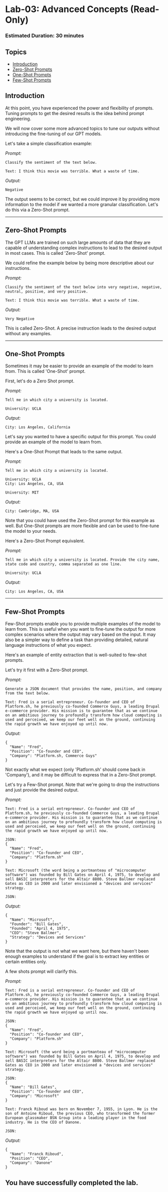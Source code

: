 # Lab-03: Advanced Concepts (Read-Only)

### Estimated Duration: 30 minutes

## Topics

  - [Introduction](#introduction)
  - [Zero-Shot Prompts](#zero-shot-prompts)
  - [One-Shot Prompts](#one-shot-prompts)
  - [Few-Shot Prompts](#few-shot-prompts)


## Introduction

At this point, you have experienced the power and flexibility of prompts. Tuning prompts to get the desired results is the idea behind prompt engineering.

We will now cover some more advanced topics to tune our outputs without introducing the fine-tuning of our GPT models.

Let's take a simple classification example:

*Prompt:*
```
Classify the sentiment of the text below.

Text: I think this movie was terrible. What a waste of time.
```

*Output:*
```
Negative
```

The output seems to be correct, but we could improve it by providing more information to the model if we wanted a more granular classification. Let's do this via a Zero-Shot prompt.

---

## Zero-Shot Prompts

The GPT LLMs are trained on such large amounts of data that they are capable of understanding complex instructions to lead to the desired output in most cases. This is called 'Zero-Shot' prompt.

We could refine the example below by being more descriptive about our instructions.

*Prompt:*
```
Classify the sentiment of the text below into very negative, negative, neutral, positive, and very positive.

Text: I think this movie was terrible. What a waste of time.
```

*Output:*
```
Very Negative
```

This is called Zero-Shot. A precise instruction leads to the desired output without any examples.

---

## One-Shot Prompts

Sometimes it may be easier to provide an example of the model to learn from. This is called 'One-Shot' prompt.

First, let's do a Zero Shot prompt.

*Prompt:*
```
Tell me in which city a university is located.

University: UCLA
```

*Output:*
```
City: Los Angeles, California
```

Let's say you wanted to have a specific output for this prompt. You could provide an example of the model to learn from.

Here's a One-Shot Prompt that leads to the same output.

*Prompt:*
```
Tell me in which city a university is located.

University: UCLA
City: Los Angeles, CA, USA

University: MIT
```

*Output:*
```
City: Cambridge, MA, USA
```

Note that you could have used the Zero-Shot prompt for this example as well. But One-Shot prompts are more flexible and can be used to fine-tune the model to your needs.

Here's a Zero-Shot Prompt equivalent.

*Prompt:*
```
Tell me in which city a university is located. Provide the city name, state code and country, comma separated as one line.

University: UCLA
```

*Output:*
```
City: Los Angeles, CA, USA
```

---

## Few-Shot Prompts

Few-Shot prompts enable you to provide multiple examples of the model to learn from. This is useful when you want to fine-tune the output for more complex scenarios where the output may vary based on the input. It may also be a simpler way to define a task than providing detailed, natural language instructions of what you expect.

Here's an example of entity extraction that is well-suited to few-shot prompts.

Let's try it first with a Zero-Shot prompt.

*Prompt:*
```
Generate a JSON document that provides the name, position, and company from the text below.

Text: Fred is a serial entrepreneur. Co-founder and CEO of Platform.sh, he previously co-founded Commerce Guys, a leading Drupal e-commerce provider. His mission is to guarantee that as we continue on an ambitious journey to profoundly transform how cloud computing is used and perceived, we keep our feet well on the ground, continuing the rapid growth we have enjoyed up until now.
```

*Output:*
```
{
  "Name": "Fred",
  "Position": "Co-founder and CEO",
  "Company": "Platform.sh, Commerce Guys"
}
```

Not exactly what we expect (only 'Platform.sh' should come back in 'Company'), and it may be difficult to express that in a Zero-Shot prompt. 

Let's try a Few-Shot prompt. Note that we're going to drop the instructions and just provide the desired output.

*Prompt:*
```
Text: Fred is a serial entrepreneur. Co-founder and CEO of Platform.sh, he previously co-founded Commerce Guys, a leading Drupal e-commerce provider. His mission is to guarantee that as we continue on an ambitious journey to profoundly transform how cloud computing is used and perceived, we keep our feet well on the ground, continuing the rapid growth we have enjoyed up until now.

JSON:
{
  "Name": "Fred",
  "Position": "Co-founder and CEO",
  "Company": "Platform.sh"
}

Text: Microsoft (the word being a portmanteau of "microcomputer software") was founded by Bill Gates on April 4, 1975, to develop and sell BASIC interpreters for the Altair 8800. Steve Ballmer replaced Gates as CEO in 2000 and later envisioned a "devices and services" strategy.

JSON:
```

*Output:*
```
{
  "Name": "Microsoft",
  "Founder": "Bill Gates",
  "Founded": "April 4, 1975",
  "CEO": "Steve Ballmer",
  "Strategy": "Devices and Services"
}
```

Note that the output is not what we want here, but there haven't been enough examples to understand if the goal is to extract key entities or certain entities only.

A few shots prompt will clarify this.

*Prompt:*
```
Text: Fred is a serial entrepreneur. Co-founder and CEO of Platform.sh, he previously co-founded Commerce Guys, a leading Drupal e-commerce provider. His mission is to guarantee that as we continue on an ambitious journey to profoundly transform how cloud computing is used and perceived, we keep our feet well on the ground, continuing the rapid growth we have enjoyed up until now.

JSON:
{
  "Name": "Fred",
  "Position": "Co-founder and CEO",
  "Company": "Platform.sh"
}

Text: Microsoft (the word being a portmanteau of "microcomputer software") was founded by Bill Gates on April 4, 1975, to develop and sell BASIC interpreters for the Altair 8800. Steve Ballmer replaced Gates as CEO in 2000 and later envisioned a "devices and services" strategy.

JSON:
{
  "Name": "Bill Gates",
  "Position": "Co-founder and CEO",
  "Company": "Microsoft"
}

Text: Franck Riboud was born on November 7, 1955, in Lyon. He is the son of Antoine Riboud, the previous CEO, who transformed the former European glassmaker BSN Group into a leading player in the food industry. He is the CEO of Danone.

JSON:
```

*Output:*
```
{
  "Name": "Franck Riboud",
  "Position": "CEO",
  "Company": "Danone"
}
```

## You have successfully completed the lab.

